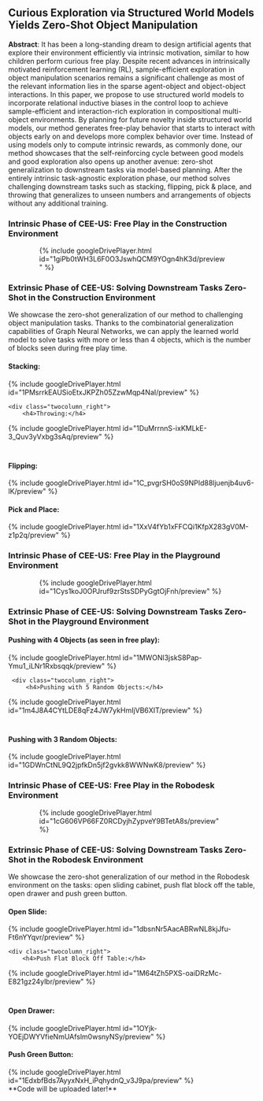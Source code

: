 ## Curious Exploration via Structured World Models Yields Zero-Shot Object Manipulation

**Abstract**: It has been a long-standing dream to design artificial agents that explore their environment efficiently via intrinsic motivation, similar to how children perform curious free play. Despite recent advances in intrinsically motivated reinforcement learning (RL), sample-efficient exploration in object manipulation scenarios remains a significant challenge as most of the relevant information lies in the sparse agent-object and object-object interactions. In this paper, we propose to use structured world models to incorporate relational inductive biases in the control loop to achieve sample-efficient and interaction-rich exploration in compositional multi-object environments. By planning for future novelty inside structured world models, our method generates free-play behavior that starts to interact with objects early on and develops more complex behavior over time. Instead of using models only to compute intrinsic rewards, as commonly done, our method showcases that the self-reinforcing cycle between good models and good exploration also opens up another avenue: zero-shot generalization to downstream tasks via model-based planning. After the entirely intrinsic task-agnostic exploration phase, our method solves challenging downstream tasks such as stacking, flipping, pick & place, and throwing that generalizes to unseen numbers and arrangements of objects without any additional training.

### Intrinsic Phase of CEE-US: Free Play in the Construction Environment
<div style="width: 75%; margin: 0 auto;">
{% include googleDrivePlayer.html id="1giPb0tWH3L6F0O3JswhQCM9YOgn4hK3d/preview" %}
    </div>
                                                                                

### Extrinsic Phase of CEE-US: Solving Downstream Tasks Zero-Shot in the Construction Environment
We showcase the zero-shot generalization of our method to challenging object manipulation tasks. Thanks to the combinatorial generalization capabilities of Graph Neural Networks, we can apply the learned world model to solve tasks with more or less than 4 objects, which is the number of blocks seen during free play time. 

<div class="twocolumn_wrapper" style="margin-bottom: 3em;">

<div class="twocolumn_left">
    <h4>Stacking:</h4>
{% include googleDrivePlayer.html id="1PMsrrkEAUSioEtxJKPZh05ZzwMqp4NaI/preview" %}
</div>

    <div class="twocolumn_right">
        <h4>Throwing:</h4>
{% include googleDrivePlayer.html id="1DuMrrnnS-ixKMLkE-3_Quv3yVxbg3sAq/preview" %}
      </div>
</div>
<div class="twocolumn_wrapper">
  <div class="twocolumn_left">
      <h4>Flipping:</h4>
{% include googleDrivePlayer.html id="1C_pvgrSH0oS9NPId88ljuenjb4uv6-lK/preview" %}
    </div>

  <div class="twocolumn_right">
<h4>Pick and Place:</h4>
{% include googleDrivePlayer.html id="1XxV4fYb1xFFCQi1KfpX283gV0M-z1p2q/preview" %}
  </div>
  
 </div>

### Intrinsic Phase of CEE-US: Free Play in the Playground Environment
<div style="width: 75%; margin: 0 auto;">
{% include googleDrivePlayer.html id="1Cys1koJ0OPJruf9zrStsSDPyGgtOjFnh/preview" %}
    </div>

### Extrinsic Phase of CEE-US: Solving Downstream Tasks Zero-Shot in the Playground Environment
                                                                                
<div class="twocolumn_wrapper" style="margin-bottom: 3em;">
    <div class="twocolumn_left">
        <h4>Pushing with 4 Objects (as seen in free play):</h4>
{% include googleDrivePlayer.html id="1MWONl3jskS8Pap-Ymu1_iLNr1Rxbsqqk/preview" %}
    </div>

     <div class="twocolumn_right">
         <h4>Pushing with 5 Random Objects:</h4>
{% include googleDrivePlayer.html id="1m4J8A4CYtLDE8qFz4JW7ykHmIjVB6XIT/preview" %}
    </div>
    </div>

<div class="twocolumn_wrapper">
    <div class="twocolumn_left">
        <h4>Pushing with 3 Random Objects:</h4>
{% include googleDrivePlayer.html id="1GDWnCtNL9Q2jpfkDn5jf2gvkk8WWNwK8/preview" %}
    </div>
    <div class="twocolumn_right">
    </div>
    </div>

### Intrinsic Phase of CEE-US: Free Play in the Robodesk Environment
<div style="width: 75%; margin: 0 auto;">
{% include googleDrivePlayer.html id="1cG606VP66FZ0RCDyjhZypveY9BTetA8s/preview" %}
    </div>
                        
### Extrinsic Phase of CEE-US: Solving Downstream Tasks Zero-Shot in the Robodesk Environment

We showcase the zero-shot generalization of our method in the Robodesk environment on the tasks: open sliding cabinet, push flat block off the table, open drawer and push green button.

<div class="twocolumn_wrapper" style="margin-bottom: 3em;">

<div class="twocolumn_left">
    <h4>Open Slide:</h4>
{% include googleDrivePlayer.html id="1dbsnNr5AacABRwNL8kjJfu-Ft6nYYqvr/preview" %}
</div>

    <div class="twocolumn_right">
        <h4>Push Flat Block Off Table:</h4>
{% include googleDrivePlayer.html id="1M64tZh5PXS-oaiDRzMc-E821gz24ylbr/preview" %}
      </div>
</div>
<div class="twocolumn_wrapper">
  <div class="twocolumn_left">
      <h4>Open Drawer:</h4>
{% include googleDrivePlayer.html id="1OYjk-YOEjDWYVfieNmUAfslm0wsnyNSy/preview" %}
    </div>

  <div class="twocolumn_right">
<h4>Push Green Button:</h4>
{% include googleDrivePlayer.html id="1EdxbfBds7AyyxNxH_iPqhydnQ_v3J9pa/preview" %}
  </div>
  
 </div>
**Code will be uploaded later!**
